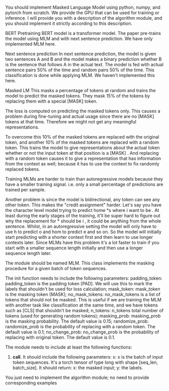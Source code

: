 You should implement Masked Language Model using python, numpy, and pytorch from scratch. We provide the GPU that can be used for training or inference.
I will provide you with a description of the algorithm module, and you should implement it strictly according to this description. 
 

BERT Pretraining
BERT model is a transformer model. The paper pre-trains the model using MLM and with next sentence prediction. We have only implemented MLM here.

Next sentence prediction
In next sentence prediction, the model is given two sentences A and B and the model makes a binary prediction whether B is the sentence that follows A in the actual text. The model is fed with actual sentence pairs 50% of the time and random pairs 50% of the time. This classification is done while applying MLM. We haven't implemented this here.

Masked LM
This masks a percentage of tokens at random and trains the model to predict the masked tokens. They mask 15% of the tokens by replacing them with a special [MASK] token.

The loss is computed on predicting the masked tokens only. This causes a problem during fine-tuning and actual usage since there are no [MASK] tokens at that time. Therefore we might not get any meaningful representations.

To overcome this 10% of the masked tokens are replaced with the original token, and another 10% of the masked tokens are replaced with a random token. This trains the model to give representations about the actual token whether or not the input token at that position is a [MASK] . And replacing with a random token causes it to give a representation that has information from the context as well; because it has to use the context to fix randomly replaced tokens.

Training
MLMs are harder to train than autoregressive models because they have a smaller training signal. i.e. only a small percentage of predictions are trained per sample.

Another problem is since the model is bidirectional, any token can see any other token. This makes the "credit assignment" harder. Let's say you have the character level model trying to predict home *s where i want to be . At least during the early stages of the training, it'll be super hard to figure out why the replacement for * should be i , it could be anything from the whole sentence. Whilst, in an autoregressive setting the model will only have to use h to predict o and hom to predict e and so on. So the model will initially start predicting with a shorter context first and then learn to use longer contexts later. Since MLMs have this problem it's a lot faster to train if you start with a smaller sequence length initially and then use a longer sequence length later.

The module should be named MLM.
This class implements the masking procedure for a given batch of token sequences.

The init function needs to include the following parameters:
padding_token: padding_token is the padding token [PAD]. We will use this to mark the labels that shouldn't be used for loss calculation;
mask_token: mask_token is the masking token [MASK];
no_mask_tokens: no_mask_tokens is a list of tokens that should not be masked. This is useful if we are training the MLM with another task like classification at the same time, and we have tokens such as [CLS] that shouldn't be masked;
n_tokens: n_tokens total number of tokens (used for generating random tokens);
masking_prob: masking_prob is the masking probability. The default value is 0.15;
randomize_prob: randomize_prob is the probability of replacing with a random token. The default value is 0.1;
no_change_prob: no_change_prob is the probability of replacing with original token. The default value is 0.1.

The module needs to include at least the following functions:
1. __call__. 
It should include the following parameters:
x: x is the batch of input token sequences. It's a torch tensor of type long with shape [seq_len, batch_size].
It should return:
x: the masked input;
y: the labels.

You just need to implement the algorithm module; no need to provide corresponding examples